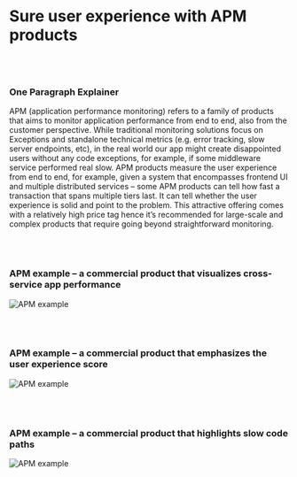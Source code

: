 # Sure user experience with APM products

<br/><br/>

### One Paragraph Explainer

APM (application performance monitoring) refers to a family of products that aims to monitor application performance from end to end, also from the customer perspective. While traditional monitoring solutions focus on Exceptions and standalone technical metrics (e.g. error tracking, slow server endpoints, etc), in the real world our app might create disappointed users without any code exceptions, for example, if some middleware service performed real slow. APM products measure the user experience from end to end, for example, given a system that encompasses frontend UI and multiple distributed services – some APM products can tell how fast a transaction that spans multiple tiers last. It can tell whether the user experience is solid and point to the problem. This attractive offering comes with a relatively high price tag hence it’s recommended for large-scale and complex products that require going beyond straightforward monitoring.

<br/><br/>

### APM example – a commercial product that visualizes cross-service app performance

![APM example](./assets/images/apm1.png)

<br/><br/>

### APM example – a commercial product that emphasizes the user experience score

![APM example](./assets/images/apm2.png)

<br/><br/>

### APM example – a commercial product that highlights slow code paths

![APM example](./assets/images/apm3.png)
